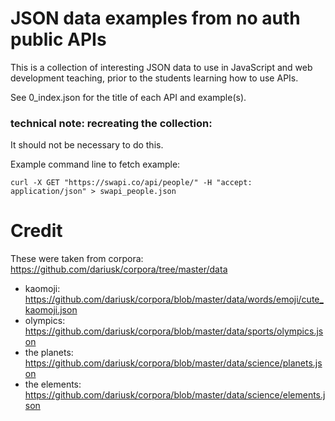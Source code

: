 # JSON data examples from no auth public APIs

This is a collection of interesting JSON data to use in JavaScript and web development teaching, prior to the students learning how to use APIs.

See 0_index.json for the title of each API and example(s).

### technical note: recreating the collection:

It should not be necessary to do this.

Example command line to fetch example:

`curl -X GET "https://swapi.co/api/people/" -H "accept: application/json" > swapi_people.json`


# Credit

These were taken from corpora: https://github.com/dariusk/corpora/tree/master/data
* kaomoji: https://github.com/dariusk/corpora/blob/master/data/words/emoji/cute_kaomoji.json
* olympics: https://github.com/dariusk/corpora/blob/master/data/sports/olympics.json
* the planets: https://github.com/dariusk/corpora/blob/master/data/science/planets.json
* the elements: https://github.com/dariusk/corpora/blob/master/data/science/elements.json
